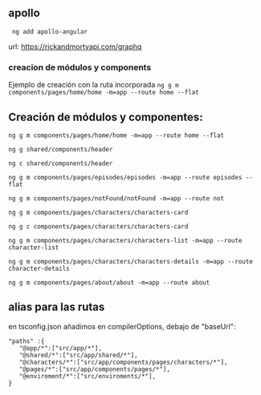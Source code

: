 ## apollo
``` ng add apollo-angular```

url: https://rickandmortyapi.com/graphq

### creacion de módulos y components
Ejemplo de creación  con la ruta incorporada
```ng g m components/pages/home/home -m=app --route home --flat ``` 

## Creación de módulos y componentes:
   ~~~
ng g m components/pages/home/home -m=app --route home --flat

ng g shared/components/header 

ng c shared/components/header 

ng g m components/pages/episodes/episodes -m=app --route episodes --flat

ng g m components/pages/notFound/notFound -m=app --route not

ng g m components/pages/characters/characters-card

ng g c components/pages/characters/characters-card

ng g m components/pages/characters/characters-list -m=app --route character-list

ng g m components/pages/characters/characters-details -m=app --route character-details

ng g m components/pages/about/about -m=app --route about
~~~           

## alias para las rutas
en tsconfig.json añadimos en compilerOptions, debajo de "baseUrl":
~~~
"paths" :{
   "@app/*":["src/app/*"],
   "@shared/*":["src/app/shared/*"],
   "@characters/*":["src/app/components/pages/characters/*"],
   "@pages/*":["src/app/components/pages/*"],
   "@enviroment/*":["src/enviroments/*"],
}
~~~
